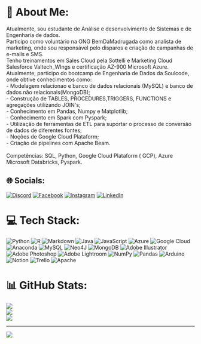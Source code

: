 # 💫 About Me:
Atualmente, sou estudante de Análise e desenvolvimento de Sistemas e de Engenharia de dados.<br>Participo como voluntário na ONG BemDaMadrugada como analista de marketing, onde sou responsável pelo disparos e criação de campanhas de e-mails  e SMS.<br>Tenho treinamentos em Sales Cloud pela Sottelli e Marketing Cloud Salesforce Valtech_WIngs e certificação AZ-900 Microsoft Azure.<br>Atualmente, participo do bootcamp de Engenharia de Dados da Soulcode, onde obtive conhecimentos como:<br>- Modelagem relacionao e banco de dados relacionais (MySQL) e banco de dados não relacionais(MongoDB);<br>- Construção de TABLES, PROCEDURES,TRIGGERS, FUNCTIONS e agregações utilizando JOIN's;<br>- Conhecimento em Pandas, Numpy e Matplotlib;<br>- Conhecimento em Spark com Pyspark;<br>- Utilização de ferramentas de ETL para suportar o processo de conversão de dados de diferentes fontes;<br>- Noções de Google Cloud Plataform;<br>- Criação de pipelines com Apache Beam.<br><br>Competências: SQL, Python, Google Cloud Plataform ( GCP), Azure Microsoft Databricks, Pyspark.


## 🌐 Socials:
[![Discord](https://img.shields.io/badge/Discord-%237289DA.svg?logo=discord&logoColor=white)](https://discord.gg/walisondss#6283) [![Facebook](https://img.shields.io/badge/Facebook-%231877F2.svg?logo=Facebook&logoColor=white)](https://facebook.com/walisondss) [![Instagram](https://img.shields.io/badge/Instagram-%23E4405F.svg?logo=Instagram&logoColor=white)](https://instagram.com/waliso.n) [![LinkedIn](https://img.shields.io/badge/LinkedIn-%230077B5.svg?logo=linkedin&logoColor=white)](https://linkedin.com/in/walisondss) 

# 💻 Tech Stack:
![Python](https://img.shields.io/badge/python-3670A0?style=for-the-badge&logo=python&logoColor=ffdd54) ![R](https://img.shields.io/badge/r-%23276DC3.svg?style=for-the-badge&logo=r&logoColor=white) ![Markdown](https://img.shields.io/badge/markdown-%23000000.svg?style=for-the-badge&logo=markdown&logoColor=white) ![Java](https://img.shields.io/badge/java-%23ED8B00.svg?style=for-the-badge&logo=java&logoColor=white) ![JavaScript](https://img.shields.io/badge/javascript-%23323330.svg?style=for-the-badge&logo=javascript&logoColor=%23F7DF1E) ![Azure](https://img.shields.io/badge/azure-%230072C6.svg?style=for-the-badge&logo=azure-devops&logoColor=white) ![Google Cloud](https://img.shields.io/badge/Google%20Cloud-%234285F4.svg?style=for-the-badge&logo=google-cloud&logoColor=white) ![Anaconda](https://img.shields.io/badge/Anaconda-%2344A833.svg?style=for-the-badge&logo=anaconda&logoColor=white) ![MySQL](https://img.shields.io/badge/mysql-%2300f.svg?style=for-the-badge&logo=mysql&logoColor=white) 	![Neo4J](https://img.shields.io/badge/Neo4j-008CC1?style=for-the-badge&logo=neo4j&logoColor=white) ![MongoDB](https://img.shields.io/badge/MongoDB-%234ea94b.svg?style=for-the-badge&logo=mongodb&logoColor=white) ![Adobe Illustrator](https://img.shields.io/badge/adobeillustrator-%23FF9A00.svg?style=for-the-badge&logo=adobeillustrator&logoColor=white) ![Adobe Photoshop](https://img.shields.io/badge/adobephotoshop-%2331A8FF.svg?style=for-the-badge&logo=adobephotoshop&logoColor=white) ![Adobe Lightroom](https://img.shields.io/badge/Adobe%20Lightroom-31A8FF.svg?style=for-the-badge&logo=Adobe%20Lightroom&logoColor=white) ![NumPy](https://img.shields.io/badge/numpy-%23013243.svg?style=for-the-badge&logo=numpy&logoColor=white) ![Pandas](https://img.shields.io/badge/pandas-%23150458.svg?style=for-the-badge&logo=pandas&logoColor=white) ![Arduino](https://img.shields.io/badge/-Arduino-00979D?style=for-the-badge&logo=Arduino&logoColor=white) ![Notion](https://img.shields.io/badge/Notion-%23000000.svg?style=for-the-badge&logo=notion&logoColor=white) ![Trello](https://img.shields.io/badge/Trello-%23026AA7.svg?style=for-the-badge&logo=Trello&logoColor=white) ![Apache](https://img.shields.io/badge/apache-%23D42029.svg?style=for-the-badge&logo=apache&logoColor=white)
# 📊 GitHub Stats:
![](https://github-readme-stats.vercel.app/api?username=walisonds&theme=vue&hide_border=false&include_all_commits=false&count_private=false)<br/>
![](https://github-readme-streak-stats.herokuapp.com/?user=walisonds&theme=vue&hide_border=false)<br/>
![](https://github-readme-stats.vercel.app/api/top-langs/?username=walisonds&theme=vue&hide_border=false&include_all_commits=false&count_private=false&layout=compact)

---
[![](https://visitcount.itsvg.in/api?id=walisonds&icon=6&color=3)](https://visitcount.itsvg.in)

<!-- Proudly created with GPRM ( https://gprm.itsvg.in ) -->
